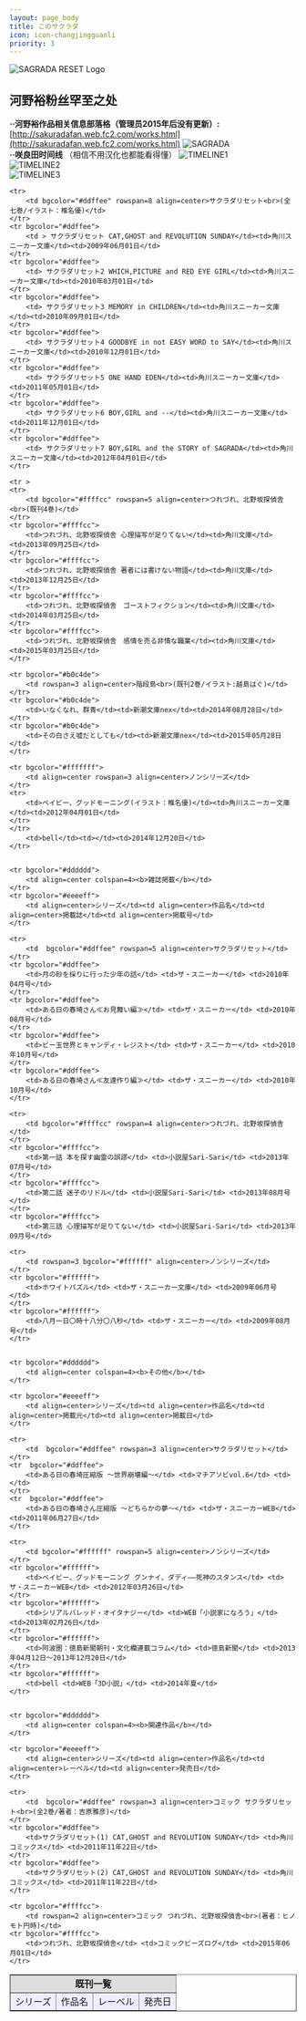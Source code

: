 ```yaml
---
layout: page_body
title: このサクラダ
icon: icon-changjingguanli
priority: 3
---
```

![SAGRADA RESET Logo](images/contents_visual_logo.png)
## 河野裕粉丝罕至之处 <br/>
**··河野裕作品相关信息部落格（管理员2015年后没有更新）:**[http://sakuradafan.web.fc2.com/works.html](http://sakuradafan.web.fc2.com/works.html)
![SAGRADA](images/db917aaa90e22086b79e9db999bfe3d0.JPG)<br/>
**··咲良田时间线**
（相信不用汉化也都能看得懂）
![TIMELINE1](images/img_timeline01.jpg)<br/>
![TIMELINE2](images/img_timeline02.jpg)<br/>
![TIMELINE3](images/img_timeline03.jpg)<br/>
<table border cellpadding=2>
	<tr bgcolor="#dddddd">
		<td align=center colspan=4><b>既刊一覧</b></td>
		<tr bgcolor="#eeeeff">
		<td align=center>シリーズ</td><td align=center>作品名</td><td align=center>レーベル</td><td align=center>発売日</td>
	</tr>

	<tr>
		<td bgcolor="#ddffee" rowspan=8 align=center>サクラダリセット<br>(全七巻/イラスト：椎名優)</td>
	</tr>
	<tr bgcolor="#ddffee">
		<td > サクラダリセット CAT,GHOST and REVOLUTION SUNDAY</td><td>角川スニーカー文庫</td><td>2009年06月01日</td>
	</tr>
	<tr bgcolor="#ddffee">
		<td> サクラダリセット2 WHICH,PICTURE and RED EYE GIRL</td><td>角川スニーカー文庫</td><td>2010年03月01日</td>
	</tr>
	<tr bgcolor="#ddffee">
		<td> サクラダリセット3 MEMORY in CHILDREN</td><td>角川スニーカー文庫</td><td>2010年09月01日</td>
	</tr>
	<tr bgcolor="#ddffee">
		<td> サクラダリセット4 GOODBYE in not EASY WORD to SAY</td><td>角川スニーカー文庫</td><td>2010年12月01日</td>
	</tr>
	<tr bgcolor="#ddffee">
		<td> サクラダリセット5 ONE HAND EDEN</td><td>角川スニーカー文庫</td><td>2011年05月01日</td>
	</tr>
	<tr bgcolor="#ddffee">
		<td> サクラダリセット6 BOY,GIRL and --</td><td>角川スニーカー文庫</td><td>2011年12月01日</td>
	</tr>
	<tr bgcolor="#ddffee">
		<td> サクラダリセット7 BOY,GIRL and the STORY of SAGRADA</td><td>角川スニーカー文庫</td><td>2012年04月01日</td>
	</tr>

	<tr >
	<tr>
		<td bgcolor="#ffffcc" rowspan=5 align=center>つれづれ、北野坂探偵舎<br>(既刊4巻)</td>
	</tr>
	<tr bgcolor="#ffffcc">
		<td>つれづれ、北野坂探偵舎 心理描写が足りてない</td><td>角川文庫</td><td>2013年09月25日</td>
	</tr>
	<tr bgcolor="#ffffcc">
		<td>つれづれ、北野坂探偵舎 著者には書けない物語</td><td>角川文庫</td><td>2013年12月25日</td>
	</tr>
	<tr bgcolor="#ffffcc">
		<td>つれづれ、北野坂探偵舎　ゴーストフィクション</td><td>角川文庫</td><td>2014年03月25日</td>
	</tr>
	<tr bgcolor="#ffffcc">
		<td>つれづれ、北野坂探偵舎　感情を売る非情な職業</td><td>角川文庫</td><td>2015年03月25日</td>
	</tr>

	<tr bgcolor="#b0c4de">
		<td rowspan=3 align=center>階段島<br>(既刊2巻/イラスト:越島はぐ)</td>
	</tr>
	<tr bgcolor="#b0c4de">
		<td>いなくなれ、群青</td><td>新潮文庫nex</td><td>2014年08月28日</td>
	</tr>
	<tr bgcolor="#b0c4de">
		<td>その白さえ嘘だとしても</td><td>新潮文庫nex</td><td>2015年05月28日</td>
	</tr>

	<tr bgcolor="#fffffff">
		<td align=center rowspan=3 align=center>ノンシリーズ</td>
	</tr>
	<tr>
		<td>ベイビー、グッドモーニング(イラスト：椎名優)</td><td>角川スニーカー文庫</td><td>2012年04月01日</td>
	</tr>
	</tr>
		<td>bell</td><td></td><td>2014年12月20日</td>
	</tr>


	<tr bgcolor="#dddddd">
		<td align=center colspan=4><b>雑誌掲載</b></td>
	</tr>
	<tr bgcolor="#eeeeff">
		<td align=center>シリーズ</td><td align=center>作品名</td><td align=center>掲載誌</td><td align=center>掲載号</td>
	</tr>

	<tr>
		<td  bgcolor="#ddffee" rowspan=5 align=center>サクラダリセット</td>
	</tr>
	<tr bgcolor="#ddffee">
		<td>月の砂を採りに行った少年の話</td> <td>ザ・スニーカー</td> <td>2010年04月号</td>
	</tr>
	<tr bgcolor="#ddffee">
		<td>ある日の春埼さん≪お見舞い編≫</td> <td>ザ・スニーカー</td> <td>2010年08月号</td>
	</tr>
	<tr bgcolor="#ddffee">
		<td>ビー玉世界とキャンディ・レジスト</td> <td>ザ・スニーカー</td> <td>2010年10月号</td>
	</tr>
	<tr bgcolor="#ddffee">
		<td>ある日の春埼さん≪友達作り編≫</td> <td>ザ・スニーカー</td> <td>2010年10月号</td>
	</tr>

	<tr>
		<td bgcolor="#ffffcc" rowspan=4 align=center>つれづれ、北野坂探偵舎</td>
	</tr>
	<tr bgcolor="#ffffcc">
		<td>第一話 本を探す幽霊の誤謬</td> <td>小説屋Sari-Sari</td> <td>2013年07月号</td>
	</tr>
	<tr bgcolor="#ffffcc">
		<td>第二話 迷子のリドル</td> <td>小説屋Sari-Sari</td> <td>2013年08月号</td>
	</tr>
	<tr bgcolor="#ffffcc">
		<td>第三話 心理描写が足りてない</td> <td>小説屋Sari-Sari</td> <td>2013年09月号</td>

	<tr>
		<td rowspan=3 bgcolor="#ffffff" align=center>ノンシリーズ</td>
	</tr>
	<tr bgcolor="#ffffff">
		<td>ホワイトパズル</td> <td>ザ・スニーカー文庫</td> <td>2009年06月号</td>
	</tr>
	<tr bgcolor="#ffffff">
		<td>八月一日〇時十八分〇八秒</td> <td>ザ・スニーカー</td> <td>2009年08月号</td>
	</tr>


	<tr bgcolor="#dddddd">
		<td align=center colspan=4><b>その他</b></td>
	</tr>

	<tr bgcolor="#eeeeff">
		<td align=center>シリーズ</td><td align=center>作品名</td><td align=center>掲載元</td><td align=center>掲載日</td>
	</tr>

	<tr>
		<td  bgcolor="#ddffee" rowspan=3 align=center>サクラダリセット</td>
	</tr>
	<tr  bgcolor="#ddffee">
		<td>ある日の春埼圧縮版 ～世界崩壊編～</td> <td>マチアソビvol.6</td> <td></td>
	</tr>
	<tr  bgcolor="#ddffee">
		<td>ある日の春埼さん圧縮版 ～どちらかの夢～</td> <td>ザ・スニーカーWEB</td> <td>2011年06月27日</td>
	</tr>

	<tr>
		<td bgcolor="#ffffff" rowspan=5 align=center>ノンシリーズ</td>
	</tr>
	<tr bgcolor="#ffffff">
		<td>ベイビー、グッドモーニング グンナイ、ダディ――死神のスタンス</td> <td>ザ・スニーカーWEB</td> <td>2012年03月26日</td>
	</tr>
	<tr bgcolor="#ffffff">
		<td>シリアルバレッド・オイタナジー</td> <td>WEB「小説家になろう」</td> <td>2013年02月26日</td>
	</tr>
	<tr bgcolor="#ffffff">
		<td>阿波圏：徳島新聞朝刊・文化欄連載コラム</td> <td>徳島新聞</td> <td>2013年04月12日～2013年12月20日</td>
	</tr>
	<tr bgcolor="#ffffff">
		<td>bell <td>WEB「3D小説」</td> <td>2014年夏</td>
	</tr>


	<tr bgcolor="#dddddd">
		<td align=center colspan=4><b>関連作品</b></td>
	</tr>

	<tr bgcolor="#eeeeff">
		<td align=center>シリーズ</td><td align=center>作品名</td><td align=center>レーベル</td><td align=center>発売日</td>
	</tr>

	<tr>
		<td  bgcolor="#ddffee" rowspan=3 align=center>コミック サクラダリセット<br>(全2巻/著者：吉原雅彦)</td>
	</tr>
	<tr bgcolor="#ddffee">
		<td>サクラダリセット(1) CAT,GHOST and REVOLUTION SUNDAY</td> <td>角川コミックス</td> <td>2011年11年22日</td>
	</tr>
	<tr bgcolor="#ddffee">
		<td>サクラダリセット(2) CAT,GHOST and REVOLUTION SUNDAY</td> <td>角川コミックス</td> <td>2011年11年22日</td>
	</tr>

	<tr bgcolor="#ffffcc">
		<td rowspan=2 align=center>コミック つれづれ、北野坂探偵舎<br>(著者：ヒノモト円時)</td>
	<tr bgcolor="#ffffcc">
		<td>つれづれ、北野坂探偵舎</td> <td>コミックビーズログ</td> <td>2015年06月01日</td>
	</tr>


</table>


